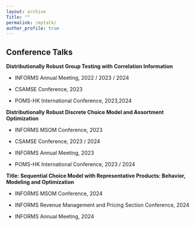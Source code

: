 ```yaml
---
layout: archive
Title: ""
permalink: /mytalk/
author_profile: true
---
```

		

		

Conference Talks
-
**Distributionally Robust Group Testing with Correlation Information**
		

- INFORMS Annual Meeting, 2022 / 2023 / 2024

- CSAMSE Conference,	2023

- POMS-HK International Conference,	2023,2024

		
**Distributionally Robust Discrete Choice Model and Assortment Optimization**

- INFORMS MSOM Conference,	2023

- CSAMSE Conference,	2023 / 2024

- INFORMS Annual Meeting,	2023

- POMS-HK International Conference,	2023 / 2024
		

**Title: Sequential Choice Model with Representative Products: Behavior, Modeling and Optimization**


- INFORMS MSOM Conference, 2024
		

- INFORMS Revenue Management and Pricing Section Conference, 2024
		

- INFORMS Annual Meeting, 2024
		
